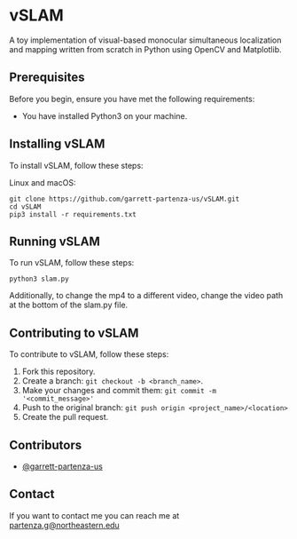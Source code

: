 # vSLAM

A toy implementation of visual-based monocular simultaneous localization and mapping written from scratch in Python using OpenCV and Matplotlib.

## Prerequisites

Before you begin, ensure you have met the following requirements:
* You have installed Python3 on your machine.

## Installing vSLAM

To install vSLAM, follow these steps:

Linux and macOS:
```
git clone https://github.com/garrett-partenza-us/vSLAM.git
cd vSLAM
pip3 install -r requirements.txt
```

## Running vSLAM

To run vSLAM, follow these steps:

```
python3 slam.py
```

Additionally, to change the mp4 to a different video, change the video path at the bottom of the slam.py file.


## Contributing to vSLAM
To contribute to vSLAM, follow these steps:

1. Fork this repository.
2. Create a branch: `git checkout -b <branch_name>`.
3. Make your changes and commit them: `git commit -m '<commit_message>'`
4. Push to the original branch: `git push origin <project_name>/<location>`
5. Create the pull request.

## Contributors

* [@garrett-partenza-us](https://github.com/garrett-partenza-us)

## Contact

If you want to contact me you can reach me at partenza.g@northeastern.edu
